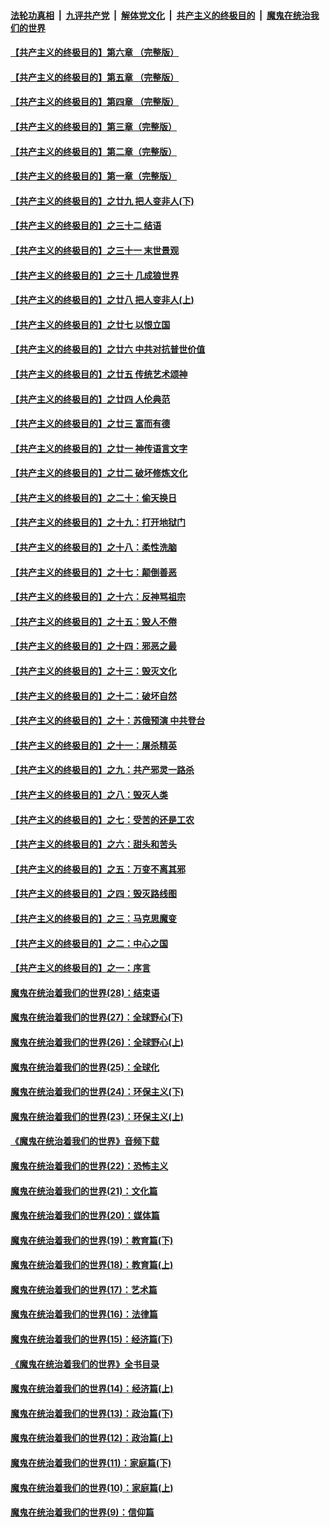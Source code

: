 ####  [法轮功真相](../../../../basic/blob/master/README.md?t=06080401) &nbsp;|&nbsp; [九评共产党](../../../../9ping.md/blob/master/README.md?t=06080401) &nbsp;|&nbsp; [解体党文化](../../../../jtdwh.md/blob/master/README.md?t=06080401)  &nbsp;|&nbsp; [共产主义的终极目的](../../../../gczydzjmd.md/blob/master/README.md?t=06080401) &nbsp;|&nbsp; [魔鬼在统治我们的世界](../../../../mgztzwmdsj.md/blob/master/README.md?t=06080401) 

#### [【共产主义的终极目的】第六章 （完整版）](../pages/nsc422/n11428913.md?t=06080401) 

#### [【共产主义的终极目的】第五章 （完整版）](../pages/nsc422/n11428912.md?t=06080401) 

#### [【共产主义的终极目的】第四章 （完整版）](../pages/nsc422/n11428907.md?t=06080401) 

#### [【共产主义的终极目的】第三章（完整版）](../pages/nsc422/n11428848.md?t=06080401) 

#### [【共产主义的终极目的】第二章（完整版）](../pages/nsc422/n11428831.md?t=06080401) 

#### [【共产主义的终极目的】第一章（完整版）](../pages/nsc422/n11417651.md?t=06080401) 

#### [【共产主义的终极目的】之廿九 把人变非人(下)](../pages/nsc422/n11344140.md?t=06080401) 

#### [【共产主义的终极目的】之三十二 结语](../pages/nsc422/n11360535.md?t=06080401) 

#### [【共产主义的终极目的】之三十一 末世景观](../pages/nsc422/n11351129.md?t=06080401) 

#### [【共产主义的终极目的】之三十 几成狼世界](../pages/nsc422/n11348280.md?t=06080401) 

#### [【共产主义的终极目的】之廿八 把人变非人(上)](../pages/nsc422/n11340492.md?t=06080401) 

#### [【共产主义的终极目的】之廿七 以恨立国](../pages/nsc422/n11336944.md?t=06080401) 

#### [【共产主义的终极目的】之廿六 中共对抗普世价值](../pages/nsc422/n11324785.md?t=06080401) 

#### [【共产主义的终极目的】之廿五 传统艺术颂神](../pages/nsc422/n11296396.md?t=06080401) 

#### [【共产主义的终极目的】之廿四 人伦典范](../pages/nsc422/n11296397.md?t=06080401) 

#### [【共产主义的终极目的】之廿三 富而有德](../pages/nsc422/n11283598.md?t=06080401) 

#### [【共产主义的终极目的】之廿一 神传语言文字](../pages/nsc422/n11263265.md?t=06080401) 

#### [【共产主义的终极目的】之廿二 破坏修炼文化](../pages/nsc422/n11245728.md?t=06080401) 

#### [【共产主义的终极目的】之二十：偷天换日](../pages/nsc422/n11238846.md?t=06080401) 

#### [【共产主义的终极目的】之十九：打开地狱门](../pages/nsc422/n11206376.md?t=06080401) 

#### [【共产主义的终极目的】之十八：柔性洗脑](../pages/nsc422/n11199994.md?t=06080401) 

#### [【共产主义的终极目的】之十七：颠倒善恶](../pages/nsc422/n11179782.md?t=06080401) 

#### [【共产主义的终极目的】之十六：反神骂祖宗](../pages/nsc422/n11166798.md?t=06080401) 

#### [【共产主义的终极目的】之十五：毁人不倦](../pages/nsc422/n11166792.md?t=06080401) 

#### [【共产主义的终极目的】之十四：邪恶之最](../pages/nsc422/n11150249.md?t=06080401) 

#### [【共产主义的终极目的】之十三：毁灭文化](../pages/nsc422/n11135227.md?t=06080401) 

#### [【共产主义的终极目的】之十二：破坏自然](../pages/nsc422/n11135214.md?t=06080401) 

#### [【共产主义的终极目的】之十：苏俄预演 中共登台](../pages/nsc422/n11118424.md?t=06080401) 

#### [【共产主义的终极目的】之十一：屠杀精英](../pages/nsc422/n11118442.md?t=06080401) 

#### [【共产主义的终极目的】之九：共产邪灵一路杀](../pages/nsc422/n11114139.md?t=06080401) 

#### [【共产主义的终极目的】之八：毁灭人类](../pages/nsc422/n11108503.md?t=06080401) 

#### [【共产主义的终极目的】之七：受苦的还是工农](../pages/nsc422/n11101809.md?t=06080401) 

#### [【共产主义的终极目的】之六：甜头和苦头](../pages/nsc422/n11096971.md?t=06080401) 

#### [【共产主义的终极目的】之五：万变不离其邪](../pages/nsc422/n11091285.md?t=06080401) 

#### [【共产主义的终极目的】之四：毁灭路线图](../pages/nsc422/n11086284.md?t=06080401) 

#### [【共产主义的终极目的】之三：马克思魔变](../pages/nsc422/n11061941.md?t=06080401) 

#### [【共产主义的终极目的】之二：中心之国](../pages/nsc422/n11047728.md?t=06080401) 

#### [【共产主义的终极目的】之一：序言](../pages/nsc422/n11086077.md?t=06080401) 

#### [魔鬼在统治着我们的世界(28)：结束语](../pages/nsc422/n10936246.md?t=06080401) 

#### [魔鬼在统治着我们的世界(27)：全球野心(下)](../pages/nsc422/n10928319.md?t=06080401) 

#### [魔鬼在统治着我们的世界(26)：全球野心(上)](../pages/nsc422/n10900318.md?t=06080401) 

#### [魔鬼在统治着我们的世界(25)：全球化](../pages/nsc422/n10788205.md?t=06080401) 

#### [魔鬼在统治着我们的世界(24)：环保主义(下)](../pages/nsc422/n10695307.md?t=06080401) 

#### [魔鬼在统治着我们的世界(23)：环保主义(上)](../pages/nsc422/n10688613.md?t=06080401) 

#### [《魔鬼在统治着我们的世界》音频下载](../pages/nsc422/n10635553.md?t=06080401) 

#### [魔鬼在统治着我们的世界(22)：恐怖主义](../pages/nsc422/n10614727.md?t=06080401) 

#### [魔鬼在统治着我们的世界(21)：文化篇](../pages/nsc422/n10597706.md?t=06080401) 

#### [魔鬼在统治着我们的世界(20)：媒体篇](../pages/nsc422/n10586579.md?t=06080401) 

#### [魔鬼在统治着我们的世界(19)：教育篇(下)](../pages/nsc422/n10564808.md?t=06080401) 

#### [魔鬼在统治着我们的世界(18)：教育篇(上)](../pages/nsc422/n10526970.md?t=06080401) 

#### [魔鬼在统治着我们的世界(17)：艺术篇](../pages/nsc422/n10499093.md?t=06080401) 

#### [魔鬼在统治着我们的世界(16)：法律篇](../pages/nsc422/n10485969.md?t=06080401) 

#### [魔鬼在统治着我们的世界(15)：经济篇(下)](../pages/nsc422/n10469975.md?t=06080401) 

#### [《魔鬼在统治着我们的世界》全书目录](../pages/nsc422/n10464261.md?t=06080401) 

#### [魔鬼在统治着我们的世界(14)：经济篇(上)](../pages/nsc422/n10457370.md?t=06080401) 

#### [魔鬼在统治着我们的世界(13)：政治篇(下)](../pages/nsc422/n10448270.md?t=06080401) 

#### [魔鬼在统治着我们的世界(12)：政治篇(上)](../pages/nsc422/n10444576.md?t=06080401) 

#### [魔鬼在统治着我们的世界(11)：家庭篇(下)](../pages/nsc422/n10440961.md?t=06080401) 

#### [魔鬼在统治着我们的世界(10)：家庭篇(上)](../pages/nsc422/n10435448.md?t=06080401) 

#### [魔鬼在统治着我们的世界(9)：信仰篇](../pages/nsc422/n10432159.md?t=06080401) 

